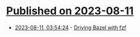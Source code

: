 # [Published on 2023-08-11](index.md)

* [2023-08-11, 03:54:24](https://lobste.rs/s/weg1hh/driving_bazel_with_fzf) - [Driving Bazel with fzf](https://blog.jez.io/fzf-bazel/)
